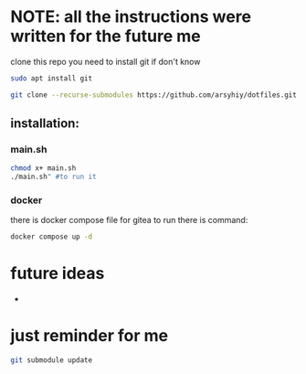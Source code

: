 # NOTE: all the instructions were written for the future me
clone this repo you need to install git if don't know
```bash 
sudo apt install git 
```

```bash
git clone --recurse-submodules https://github.com/arsyhiy/dotfiles.git
```

## installation:
### main.sh 
```bash 
chmod x+ main.sh
./main.sh" #to run it
```
### docker 
there is docker compose file for gitea to run there is command:
```bash 
docker compose up -d
```

# future ideas
- 
# just reminder for me 
```bash 
git submodule update                       
```

